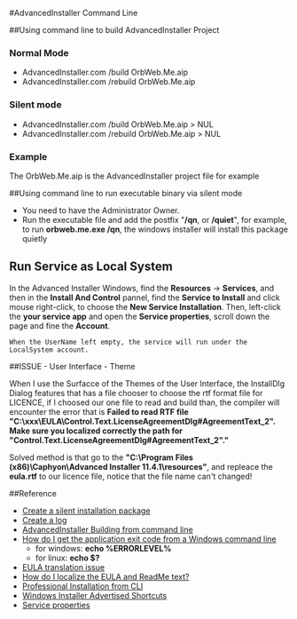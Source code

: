 #AdvancedInstaller Command Line

##Using command line to build AdvancedInstaller Project

### Normal Mode 
* AdvancedInstaller.com /build OrbWeb.Me.aip
* AdvancedInstaller.com /rebuild OrbWeb.Me.aip

### Silent mode

* AdvancedInstaller.com /build OrbWeb.Me.aip > NUL
* AdvancedInstaller.com /rebuild OrbWeb.Me.aip > NUL


### Example

 The OrbWeb.Me.aip is the AdvancedInstaller project file for example


##Using command line to run executable binary via silent mode

* You need to have the Administrator Owner.
* Run the executable file and add the postfix "**/qn**, or **/quiet**", for example, to run **orbweb.me.exe /qn**, the windows installer will install this package quietly

## Run Service as Local System

In the Advanced Installer Windows, find the **Resources** -> **Services**, and then in the **Install And Control** pannel, find the **Service to Install** and click mouse right-click, to choose the **New Service Installation**. Then, left-click the **your service app** and open the **Service properties**, scroll down the page and fine the **Account**.

`When the UserName left empty, the service will run under the LocalSystem account.`

##ISSUE - User Interface - Theme

When I use the Surfacce of the Themes of the User Interface, the InstallDlg Dialog features that has a file chooser to choose the rtf format file for LICENCE, if I choosed our one file to read and build than, the compiler will encounter the error that is **Failed to read RTF file "C:\xxx\EULA\Control.Text.LicenseAgreementDlg#AgreementText_2". Make sure you localized correctly the path for "Control.Text.LicenseAgreementDlg#AgreementText_2"."**

Solved method is that go to the **"C:\Program Files (x86)\Caphyon\Advanced Installer 11.4.1\resources"**, and repleace the **eula.rtf** to our licence file, notice that the file name can't changed!

##Reference 

* [Create a silent installation package](http://www.advancedinstaller.com/user-guide/qa-silent-install.html)
* [Create a log](http://www.advancedinstaller.com/user-guide/qa-log.html#automated-logging)
* [AdvancedInstaller Building from command line](http://www.advancedinstaller.com/user-guide/command-line.html)
* [How do I get the application exit code from a Windows command line](http://stackoverflow.com/questions/334879/how-do-i-get-the-application-exit-code-from-a-windows-command-line)
	* for windows: **echo %ERRORLEVEL%**
	* for linux: **echo $?**
* [EULA translation issue](http://www.advancedinstaller.com/forums/viewtopic.php?f=2&t=19625)
* [How do I localize the EULA and ReadMe text?](http://www.advancedinstaller.com/user-guide/qa-localize-element.html)
* [Professional Installation from CLI](http://www.advancedinstaller.com/user-guide/tutorial-professional-cli.html)
* [Windows Installer Advertised Shortcuts](http://www.advancedinstaller.com/user-guide/advertised-shortcuts.html)
* [Service properties](http://www.advancedinstaller.com/user-guide/service-properties.html)